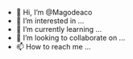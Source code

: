 - 👋 Hi, I’m @Magodeaco
- 👀 I’m interested in ...
- 🌱 I’m currently learning ...
- 💞️ I’m looking to collaborate on ...
- 📫 How to reach me ...

<!---
Magodeaco/Magodeaco is a ✨ special ✨ repository because its `README.md` (this file) appears on your GitHub profile.
You can click the Preview link to take a look at your changes.
--->
